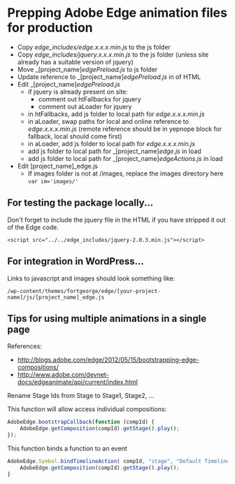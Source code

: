 # Prepping Adobe Edge animation files for production

* Copy _edge_includes/edge.x.x.x.min.js_ to the js folder
* Copy _edge_includes/jquery.x.x.x.min.js_ to the js folder (unless site already has a suitable version of jquery)
* Move _[project_name]_edgePreload.js_ to js folder
* Update reference to _[project_name]_edgePreload.js_ in <HEAD> of HTML
* Edit _[project_name]_edgePreload.js_
  * if jquery is already present on site:
    * comment out htFallbacks for jquery
    * comment out aLoader for jquery
  * in htFallbacks, add js folder to local path  for _edge.x.x.x.min.js_
  * in aLoader, swap paths for local and online reference to _edge.x.x.x.min.js_ (remote reference should be in yepnope block for fallback, local should come first)
  * in aLoader, add js folder to local path for _edge.x.x.x.min.js_
  * add js folder to local path for _[project_name]_edge.js_ in load
  * add js folder to local path for _[project_name]_edgeActions.js_ in load
* Edit [project_name]_edge.js
  * If images folder is not at /images, replace the images directory here
      ```var im='images/'```

## For testing the package locally...
Don't forget to include the jquery file in the HTML if you have stripped it out of the Edge code.

```<script src="../../edge_includes/jquery-2.0.3.min.js"></script>```


## For integration in WordPress...
Links to javascript and images should look something like:

```
/wp-content/themes/fortgeorge/edge/[your-project-name]/js/[project_name]_edge.js
```


## Tips for using multiple animations in a single page

References:
* http://blogs.adobe.com/edge/2012/05/15/bootstrapping-edge-compositions/
* http://www.adobe.com/devnet-docs/edgeanimate/api/current/index.html

Rename Stage Ids from Stage to Stage1, Stage2, ...

This function will allow access individual compositions:
```javascript
AdobeEdge.bootstrapCallback(function (compId) {
	AdobeEdge.getComposition(compId).getStage().play();
});
```

This function binds a function to an event
```javascript
AdobeEdge.Symbol.bindTimelineAction( compId, "stage", "Default Timeline", "complete", function(sym, e) {
	AdobeEdge.getComposition(compId).getStage().play();
}
```